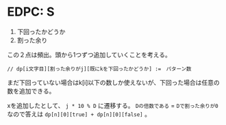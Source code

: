# EDPC: S

1. 下回ったかどうか
2. 割った余り

この２点は頻出。頭から1つずつ追加していくことを考える。

```
// dp[i文字目][割った余りがj][既にkを下回ったかどうか] :=　パターン数
```

まだ下回っていない場合はk[i]以下の数しか使えないが、下回った場合は任意の数を追加できる。

xを追加したとして、 `j * 10 % D` に遷移する。 `Dの倍数である` = `Dで割った余りが0` なので答えは `dp[n][0][true] + dp[n][0][false]` 。
